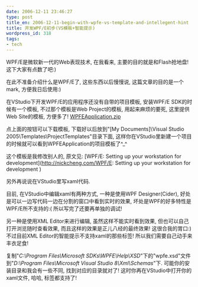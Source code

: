 ```yaml
---
date: 2006-12-11 23:46:27
type: post
title_en: 2006-12-11-begin-with-wpfe-vs-template-and-intellegent-hint
title: 开发WPF/E初步(VS模板+智能提示)
wordpress_id: 318
tags:
- tech
---
```


WPF/E是微软新一代的Web表现技术, 在我看来, 主要的目的就是和Flash抢地盘! 这下大家有点数了吧:)

在此不准备介绍什么是WPF/E了, 这些东西以后慢慢说, 这篇文章的目的是一个mark, 方便我日后使用:)

在VStudio下开发WPF/E的应用程序还没有自带的项目模板, 安装WPF/E SDK的时候有一个模板, 不过那个模板是Web Project的模板, 用起来麻烦的要死, 这里提供Web Site的模板, 方便多了!
[WPFEApplication.zip](http://www.box.net/public/iaf7o5fts1)

点上面的按钮可以下载模板, 下载好以后放到"[My Documents]\Visual Studio 2005\Templates\ProjectTemplates"目录下面, 这样你在VStudio里新建一个项目的时候就可以看到WPFEApplication的项目模板了^_^

这个模板是我修改别人的, 原文见: [WPF/E: Setting up your workstation for development](http://nickcheng.com/WPF/E: Setting up your workstation for development )

另外再说说在VStudio里写xaml代码.

目前, 在VStudio中编辑xaml有两种方式, 一种是使用WPF Designer(Cider), 好处是可以一边写代码一边在分割的窗口中看到实时的效果, 坏处是WPF的好多特性是WPF/E所不支持的:( 所以写完了还要再单独的调试!

另一种是使用XML Editor来进行编辑, 虽然这样不能实时看到效果, 但也可以自己打开浏览随时查看效果, 而且这样的效果是正儿八经的最终效果! 这很合我的胃口:) 不过目前XML Editor的智能提示不支持xaml的那些标签! 所以我们需要自己动手来丰衣足食!

复制"_C:\Program Files\Microsoft SDKs\WPFE\Help\XSD_"下的"wpfe.xsd"文件到"_D:\Program Files\Microsoft Visual Studio 8\Xml\Schemas_"下. 可能你的安装目录和我会有一些不同, 找到对应的目录就对了! 这时你再在VStudio中打开你的xaml文件, 哈哈, 标签都支持了!
